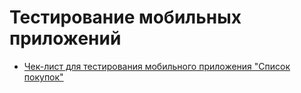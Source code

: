 # Тестирование мобильных приложений
- [Чек-лист для тестирования мобильного приложения "Список покупок"](https://docs.google.com/spreadsheets/d/1G3qOBJb2szc5pC2vwkGSsMRDjvqcn9umICfNXN87ofs/edit?gid=0#gid=0)
